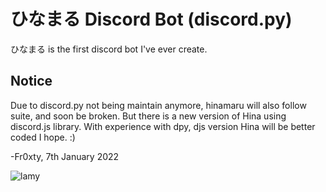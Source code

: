 # ひなまる Discord Bot (discord.py)
ひなまる is the first discord bot I've ever create.

## Notice
Due to discord.py not being maintain anymore, hinamaru will also follow suite, and soon be broken. But there is a new version of Hina using discord.js library. With experience with dpy, djs version Hina will be better coded I hope. :)


-Fr0xty, 7th January 2022

![lamy](https://user-images.githubusercontent.com/86002969/142622240-de2cd718-c031-44c1-9b07-a88b770644f2.png)
